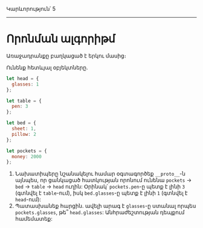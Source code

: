 Կարևորություն՝ 5

---

# Որոնման ալգորիթմ

Առաջադրանքը բաղկացած է երկու մասից։

Ունենք հետևյալ օբյեկտները.

```js
let head = {
  glasses: 1
};

let table = {
  pen: 3
};

let bed = {
  sheet: 1,
  pillow: 2
};

let pockets = {
  money: 2000
};
```

1. Նախատիպերը նշանակելու համար օգտագործեք `__proto__`-ն այնպես, որ ցանկացած հատկության որոնում ունենա `pockets` -> `bed` -> `table` -> `head` ուղին: Օրինակ՝ `pockets.pen`-ը պետք է լինի `3` (գտնվել է `table`-ում), իսկ `bed.glasses`-ը պետք է լինի `1` (գտնվել է `head`-ում):
2. Պատասխանեք հարցին․ ավելի արագ է `glasses`-ը ստանալ որպես `pockets.glasses`, թե՞ `head.glasses`: Անհրաժեշտության դեպքում համեմատեք:
